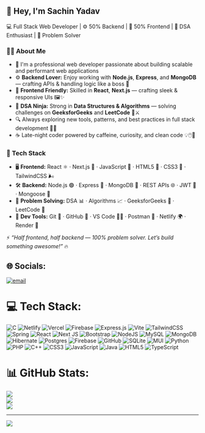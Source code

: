 ## 👋 Hey, I'm Sachin Yadav

💻 Full Stack Web Developer | ⚙️ 50% Backend | 🎨 50% Frontend | 🧠 DSA Enthusiast | 🚀 Problem Solver

### 🙋‍♂️ About Me

- 🔧 I'm a professional web developer passionate about building scalable and performant web applications  
- ⚙️ **Backend Lover:** Enjoy working with **Node.js**, **Express**, and **MongoDB** — crafting APIs & handling logic like a boss 💪  
- 🎨 **Frontend Friendly:** Skilled in **React**, **Next.js** — crafting sleek & responsive UIs 🖼️✨  
- 🧠 **DSA Ninja:** Strong in **Data Structures & Algorithms** — solving challenges on **GeeksforGeeks** and **LeetCode** 🧩⚔️  
- 🔍 Always exploring new tools, patterns, and best practices in full stack development 🔄🔧  
- ☕ Late-night coder powered by caffeine, curiosity, and clean code 💡🖱️🧃

### 🧰 Tech Stack

- 🖥️ **Frontend:** React ⚛️ · Next.js 🔂 · JavaScript 📜 · HTML5 🧱 · CSS3 🎨 · TailwindCSS 🌬️  
- 🛠️ **Backend:** Node.js 🟢 · Express 🚂 · MongoDB 🍃 · REST APIs 🌐 · JWT 🔐 · Mongoose 🧬  
- 🧩 **Problem Solving:** DSA 📊 · Algorithms 📈 · GeeksforGeeks 🧠 · LeetCode 🧪  
- 🧰 **Dev Tools:** Git 🧲 · GitHub 🐙 · VS Code 🧑‍💻 · Postman 📮  · Netlify 🌍 · Render 🚀

⚡ *“Half frontend, half backend — 100% problem solver. Let’s build something awesome!”* 🔥 

## 🌐 Socials:
[![email](https://img.shields.io/badge/Email-D14836?logo=gmail&logoColor=white)](mailto:sachinkumar1029yadav@gmail.com) 

# 💻 Tech Stack:
![C](https://img.shields.io/badge/c-%2300599C.svg?style=for-the-badge&logo=c&logoColor=white) ![Netlify](https://img.shields.io/badge/netlify-%23000000.svg?style=for-the-badge&logo=netlify&logoColor=#00C7B7) ![Vercel](https://img.shields.io/badge/vercel-%23000000.svg?style=for-the-badge&logo=vercel&logoColor=white) ![Firebase](https://img.shields.io/badge/firebase-%23039BE5.svg?style=for-the-badge&logo=firebase) ![Express.js](https://img.shields.io/badge/express.js-%23404d59.svg?style=for-the-badge&logo=express&logoColor=%2361DAFB) ![Vite](https://img.shields.io/badge/vite-%23646CFF.svg?style=for-the-badge&logo=vite&logoColor=white) ![TailwindCSS](https://img.shields.io/badge/tailwindcss-%2338B2AC.svg?style=for-the-badge&logo=tailwind-css&logoColor=white) ![Spring](https://img.shields.io/badge/spring-%236DB33F.svg?style=for-the-badge&logo=spring&logoColor=white) ![React](https://img.shields.io/badge/react-%2320232a.svg?style=for-the-badge&logo=react&logoColor=%2361DAFB) ![Next JS](https://img.shields.io/badge/Next-black?style=for-the-badge&logo=next.js&logoColor=white) ![Bootstrap](https://img.shields.io/badge/bootstrap-%238511FA.svg?style=for-the-badge&logo=bootstrap&logoColor=white) ![NodeJS](https://img.shields.io/badge/node.js-6DA55F?style=for-the-badge&logo=node.js&logoColor=white) ![MySQL](https://img.shields.io/badge/mysql-4479A1.svg?style=for-the-badge&logo=mysql&logoColor=white) ![MongoDB](https://img.shields.io/badge/MongoDB-%234ea94b.svg?style=for-the-badge&logo=mongodb&logoColor=white) ![Hibernate](https://img.shields.io/badge/Hibernate-59666C?style=for-the-badge&logo=Hibernate&logoColor=white) ![Postgres](https://img.shields.io/badge/postgres-%23316192.svg?style=for-the-badge&logo=postgresql&logoColor=white) ![Firebase](https://img.shields.io/badge/firebase-a08021?style=for-the-badge&logo=firebase&logoColor=ffcd34) ![GitHub](https://img.shields.io/badge/github-%23121011.svg?style=for-the-badge&logo=github&logoColor=white) ![SQLite](https://img.shields.io/badge/sqlite-%2307405e.svg?style=for-the-badge&logo=sqlite&logoColor=white) ![MUI](https://img.shields.io/badge/MUI-%230081CB.svg?style=for-the-badge&logo=mui&logoColor=white) ![Python](https://img.shields.io/badge/python-3670A0?style=for-the-badge&logo=python&logoColor=ffdd54) ![PHP](https://img.shields.io/badge/php-%23777BB4.svg?style=for-the-badge&logo=php&logoColor=white) ![C++](https://img.shields.io/badge/c++-%2300599C.svg?style=for-the-badge&logo=c%2B%2B&logoColor=white) ![CSS3](https://img.shields.io/badge/css3-%231572B6.svg?style=for-the-badge&logo=css3&logoColor=white) ![JavaScript](https://img.shields.io/badge/javascript-%23323330.svg?style=for-the-badge&logo=javascript&logoColor=%23F7DF1E) ![Java](https://img.shields.io/badge/java-%23ED8B00.svg?style=for-the-badge&logo=openjdk&logoColor=white) ![HTML5](https://img.shields.io/badge/html5-%23E34F26.svg?style=for-the-badge&logo=html5&logoColor=white) ![TypeScript](https://img.shields.io/badge/typescript-%23007ACC.svg?style=for-the-badge&logo=typescript&logoColor=white)
# 📊 GitHub Stats:
![](https://github-readme-stats.vercel.app/api?username=sachinyadav1029&theme=react&hide_border=true&include_all_commits=true&count_private=true)<br/>
![](https://nirzak-streak-stats.vercel.app/?user=sachinyadav1029&theme=react&hide_border=true)<br/>
![](https://github-readme-stats.vercel.app/api/top-langs/?username=sachinyadav1029&theme=react&hide_border=true&include_all_commits=true&count_private=true&layout=compact)

---
[![](https://visitcount.itsvg.in/api?id=sachinyadav1029&icon=0&color=0)](https://visitcount.itsvg.in)

<!-- Proudly created with GPRM ( https://gprm.itsvg.in ) -->
